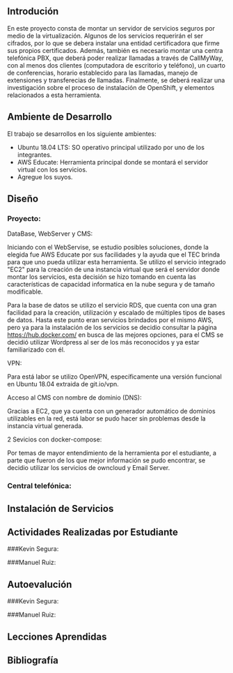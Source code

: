 ## Introdución

En este proyecto consta de montar un servidor de servicios seguros por medio de la virtualización. Algunos de los servicios requerirán el ser cifrados, por lo que se debera instalar una entidad certificadora que firme sus propios certificados.  Además, también es necesario montar una centra telefónica PBX, que deberá poder realizar llamadas a través de CallMyWay, con al menos dos clientes (computadora de escritorio y teléfono), un cuarto de conferencias, horario establecido para las llamadas, manejo de extensiones y transferecias de llamadas. Finalmente, se deberá realizar una investigación sobre el proceso de instalación de OpenShift, y elementos relacionados a esta herramienta.

## Ambiente de Desarrollo

El trabajo se desarrollos en los siguiente ambientes:

- Ubuntu 18.04 LTS: SO operativo principal utilizado por uno de los integrantes.
- AWS Educate: Herramienta principal donde se montará el servidor virtual con los servicios.
- Agregue los suyos.

## Diseño

### Proyecto:

DataBase, WebServer y CMS: 

Iniciando con el WebServise, se estudio posibles soluciones, donde la elegida fue AWS Educate por sus facilidades y la ayuda que el TEC brinda para que uno pueda utilizar esta herramienta. Se utilizo el servicio integrado "EC2" para la creación de una instancia virtual que será el servidor donde montar los servicios, esta decisión se hizo tomando en cuenta las características de capacidad informatica en la nube segura y de tamaño modificable.

Para la base de datos se utilizo el servicio RDS, que cuenta con una gran facilidad para la creación, utilización y escalado de múltiples tipos de bases de datos. Hasta este punto eran servicios brindados por el mismo AWS, pero ya para la instalación de los servicios se decidio consultar la página https://hub.docker.com/ en busca de las mejores opciones, para el CMS se decidió utilizar Wordpress al ser de los más reconocidos y ya estar familiarizado con él.

VPN:

Para está labor se utilizo OpenVPN, específicamente una versión funcional en Ubuntu 18.04 extraida de git.io/vpn.

Acceso al CMS con nombre de dominio (DNS):

Gracias a EC2, que ya cuenta con un generador automático de dominios utilizables en la red, está labor se pudo hacer sin problemas desde la instancia virtual generada.

2 Sevicios con docker-compose:

Por temas de mayor entendimiento de la herramienta por el estudiante, a parte que fueron de los que mejor información se pudo encontrar, se decidio utilizar los servicios de owncloud y Email Server.

### Central telefónica:

## Instalación de Servicios

## Actividades Realizadas por Estudiante

###Kevin Segura:

###Manuel Ruiz:

## Autoevalución

###Kevin Segura:

###Manuel Ruiz:

## Lecciones Aprendidas

## Bibliografía
